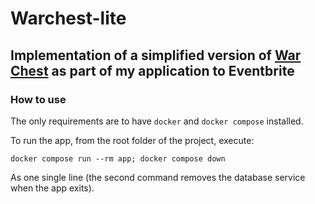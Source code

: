 # Warchest-lite

## Implementation of a simplified version of [War Chest](https://boardgamegeek.com/boardgame/249259/war-chest) as part of my application to Eventbrite

### How to use

The only requirements are to have `docker` and `docker compose` installed.

To run the app, from the root folder of the project, execute:

```
docker compose run --rm app; docker compose down
```

As one single line (the second command removes the database service when the app exits).

